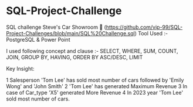 # SQL-Project-Challenge


 SQL challenge  Steve's Car Showroom 🚗 (https://github.com/vip-99/SQL-Project-Challenges/blob/main/SQL%20Challenge.sql)
 Tool Used      :- PostgreSQL & Power Point



I used following concept and clause :-
SELECT, WHERE, SUM, COUNT, JOIN, GROUP BY, HAVING, ORDER BY ASC/DESC, LIMIT


Key Insight:

 1 Salesperson 'Tom Lee' has sold most number of cars followed by 'Emily Wong' and 'John Smith'
 2 'Tom Lee' has generated Maximum Revenue
 3 In case of Car_type 'X5' generated More Revenue
 4 In 2023 year 'Tom Lee' sold most number of cars.

